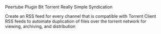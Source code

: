 Peertube Plugin Bit Torrent Really Simple Syndication

Create an RSS feed for every channel that is compatible with Torrent Client RSS feeds to automate duplication of files over the torrent network for viewing, archiving, and distribution